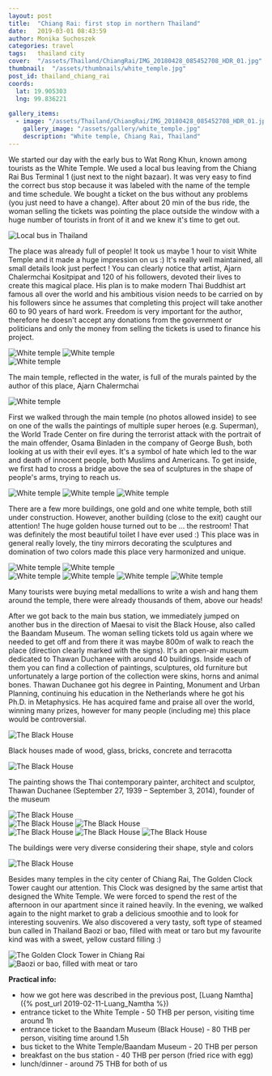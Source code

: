 ```yaml
---
layout: post
title:  "Chiang Rai: first stop in northern Thailand"
date:   2019-03-01 08:43:59
author: Monika Suchoszek
categories: travel
tags:	thailand city  
cover:  "/assets/Thailand/ChiangRai/IMG_20180428_085452708_HDR_01.jpg"
thumbnail:  "/assets/thumbnails/white_temple.jpg"
post_id: thailand_chiang_rai
coords:
  lat: 19.905303
  lng: 99.836221
  
gallery_items:
  - image: "/assets/Thailand/ChiangRai/IMG_20180428_085452708_HDR_01.jpg"
    gallery_image: "/assets/gallery/white_temple.jpg"
    description: "White temple, Chiang Rai, Thailand"
---
```


We started our day with the early bus to Wat Rong Khun, known among tourists as the White Temple. We used a local bus leaving 
from the Chiang Rai Bus Terminal 1 (just next to the night bazaar). It was very easy to find the correct bus stop because it
was labeled with the name of the temple and time schedule. We bought a ticket on the bus without any problems (you just 
need to have a change). After about 20 min of the bus ride, the woman selling the tickets was pointing the place outside the window with a huge number 
of tourists in front of it and we knew it's time to get out. 

<img src="/assets/Thailand/ChiangRai/IMG_20180428_095504061_HDR_01.jpg" alt="Local bus in Thailand" />

The place was already full of people! It took us maybe 1 hour to visit White Temple and it made a huge 
impression on us :) It's really well maintained, all small details look just perfect ! You can clearly notice that artist,
Ajarn Chalermchai Kositpipat and 120 of his followers, devoted their lives to create this magical place. His plan is to make
modern Thai Buddhist art famous all over the world and his ambitious vision needs to be carried on by his followers since
he assumes that completing this project will take another 60 to 90 years of hard work. Freedom is very important for the author, 
therefore he doesn't accept any donations from the government or politicians and only the money from selling the tickets is used
to finance his project.

<div class="row">
  <img src="/assets/Thailand/ChiangRai/DSC04036.jpg" class="column-50" alt="White temple" />
  <img src="/assets/Thailand/ChiangRai/DSC04032.jpg" class="column-50" alt="White temple" />
</div>

<img src="/assets/Thailand/ChiangRai/IMG_20180428_085452708_HDR_01.jpg" alt="White temple" />
<p class="caption">The main temple, reflected in the water, is full of the murals painted by the author of this place, Ajarn Chalermchai </p>
<img src="/assets/Thailand/ChiangRai/DSC04041.jpg" alt="White temple" />

First we walked through the main temple (no photos allowed inside) to see on one of the walls the paintings of multiple 
super heroes (e.g. Superman), the World Trade Center on fire during the terrorist attack with the portrait of the main offender, Osama Binladen 
in the company of George Bush, both looking at us with their evil eyes. It's a symbol of hate which led to the war and death
of innocent people, both Muslims and Americans.
To get inside, we first had to cross a bridge above the sea of sculptures in the shape of people's arms, trying to reach us. 

<img src="/assets/Thailand/ChiangRai/DSC04054.jpg" alt="White temple" />
<img src="/assets/Thailand/ChiangRai/IMG_20180428_090013522_HDR_01.jpg" alt="White temple" />
<img src="/assets/Thailand/ChiangRai/IMG_20180428_090018519_HDR_01.jpg" alt="White temple" />

There are a few more buildings, one gold and one white temple, both still under construction. However, another building (close to the exit) caught our attention!
The huge golden house turned out to be ... the restroom! That was definitely the most beautiful toilet I have ever used :) This place was in general
really lovely, the tiny mirrors decorating the sculptures and domination of two colors made this place very harmonized and unique.

<div class="row">
  <img src="/assets/Thailand/ChiangRai/IMG_20180428_085409576_HDR_01.jpg" class="column-50" alt="White temple" />
  <img src="/assets/Thailand/ChiangRai/IMG_20180428_092152914_HDR_01.jpg" class="column-50" alt="White temple" />
</div>

<img src="/assets/Thailand/ChiangRai/GOPR8291.jpg" alt="White temple" />
<img src="/assets/Thailand/ChiangRai/DSC04097.jpg" alt="White temple" />
<img src="/assets/Thailand/ChiangRai/IMG_20180428_092942631_HDR_01.jpg" alt="White temple" />
<img src="/assets/Thailand/ChiangRai/DSC04068.jpg" alt="White temple" />
<p class="caption">Many tourists were buying metal medallions to write a wish and hang them around the temple, there were
already thousands of them, above our heads!</p>

After we got back to the main bus station, we immediately jumped on another bus in the direction of Maesai to visit the Black
House, also called the Baandam Museum. The woman selling tickets told us again where we needed to get off and from there it was maybe 800m of walk to reach the place
(direction clearly marked with the signs). It's an open-air museum dedicated to Thawan Duchanee with around 40 buildings.
Inside each of them you can find a collection of paintings, sculptures, old furniture but unfortunately a large portion of the collection 
were skins, horns and animal bones. Thawan Duchanee got his degree in Painting, Monument and Urban Planning, continuing 
his education in the Netherlands where he got his Ph.D. in Metaphysics. He has acquired fame and praise all over the world, winning many
prizes, however for many people (including me) this place would be controversial.

<img src="/assets/Thailand/ChiangRai/DSC04158.jpg" alt="The Black House" />
<p class="caption">Black houses made of wood, glass, bricks, concrete and terracotta</p>

<img src="/assets/Thailand/ChiangRai/DSC04109.jpg" alt="The Black House" />
<p class="caption">The painting shows the Thai contemporary painter, architect and sculptor, Thawan Duchanee (September 27, 
1939 – September 3, 2014), founder of the museum</p>
<img src="/assets/Thailand/ChiangRai/DSC04104.jpg" alt="The Black House" />

<div class="row">
  <img src="/assets/Thailand/ChiangRai/DSC04117.jpg" class="column-50" alt="The Black House" />
  <img src="/assets/Thailand/ChiangRai/DSC04131.jpg" class="column-50" alt="The Black House" />
</div>

<img src="/assets/Thailand/ChiangRai/DSC04121.jpg" alt="The Black House" />
<img src="/assets/Thailand/ChiangRai/DSC04127.jpg" alt="The Black House" />
<img src="/assets/Thailand/ChiangRai/DSC04148.jpg" alt="The Black House" />
<p class="caption">The buildings were very diverse considering their shape, style and colors</p>
<img src="/assets/Thailand/ChiangRai/DSC04151.jpg" alt="The Black House" />

Besides many temples in the city center of Chiang Rai, The Golden Clock Tower caught our attention. This Clock was designed by the same artist
that designed the White Temple. We were forced to spend the rest of the afternoon in our apartment since it rained heavily.
In the evening, we walked again to the night market to grab a delicious smoothie and to look for interesting souvenirs.
We also discovered a very tasty, soft type of steamed bun called in Thailand Baozi or bao, filled with meat or taro but
my favourite kind was with a sweet, yellow custard filling :)

<img src="/assets/Thailand/ChiangRai/IMG_20180427_184156030_HDR_01.jpg" alt="The Golden Clock Tower in Chiang Rai" />
<img src="/assets/Thailand/ChiangRai/IMG_20180428_135019590_01.jpg" alt="Baozi or bao, filled with meat or taro" />


__Practical info:__

  * how we got here was described in the previous post, [Luang Namtha]({% post_url 2019-02-11-Luang_Namtha %})
  * entrance ticket to the White Temple - 50 THB per person, visiting time around 1h
  * entrance ticket to the Baandam Museum (Black House) - 80 THB per person, visiting time around 1.5h
  * bus ticket to the White Temple/Baandam Museum - 20 THB per person 
  * breakfast on the bus station - 40 THB per person (fried rice with egg)
  * lunch/dinner - around 75 THB for both of us

  
  

